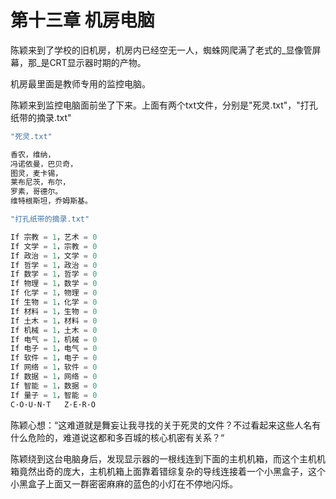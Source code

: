 # 第十三章 机房电脑

陈颖来到了学校的旧机房，机房内已经空无一人，蜘蛛网爬满了老式的_显像管屏幕，那_是CRT显示器时期的产物。

机房最里面是教师专用的监控电脑。

陈颖来到监控电脑面前坐了下来。上面有两个txt文件，分别是"死灵.txt"，"打孔纸带的摘录.txt"

```c
"死灵.txt"

香农，维纳，
冯诺依曼，巴贝奇，
图灵，麦卡锡，
莱布尼茨，布尔，
罗素，哥德尔。
维特根斯坦，乔姆斯基。
```

```c
"打孔纸带的摘录.txt"

If 宗教 = 1，艺术 = 0
If 文学 = 1，宗教 = 0
If 政治 = 1，文学 = 0
If 哲学 = 1，政治 = 0
If 数学 = 1，哲学 = 0
If 物理 = 1，数学 = 0
If 化学 = 1，物理 = 0
If 生物 = 1，化学 = 0
If 材料 = 1，生物 = 0
If 土木 = 1，材料 = 0
If 机械 = 1，土木 = 0
If 电气 = 1，机械 = 0
If 电子 = 1，电气 = 0
If 软件 = 1，电子 = 0
If 网络 = 1，软件 = 0
If 数据 = 1，网络 = 0
If 智能 = 1，数据 = 0
If 量子 = 1，智能 = 0
C·O·U·N·T   Z·E·R·O
```

陈颖心想：“这难道就是舞妄让我寻找的关于死灵的文件？不过看起来这些人名有什么危险的，难道说这都和多百城的核心机密有关系？“

陈颖绕到这台电脑身后，发现显示器的一根线连到下面的主机机箱，而这个主机机箱竟然出奇的庞大，主机机箱上面靠着错综复杂的导线连接着一个小黑盒子，这个小黑盒子上面又一群密密麻麻的蓝色的小灯在不停地闪烁。

